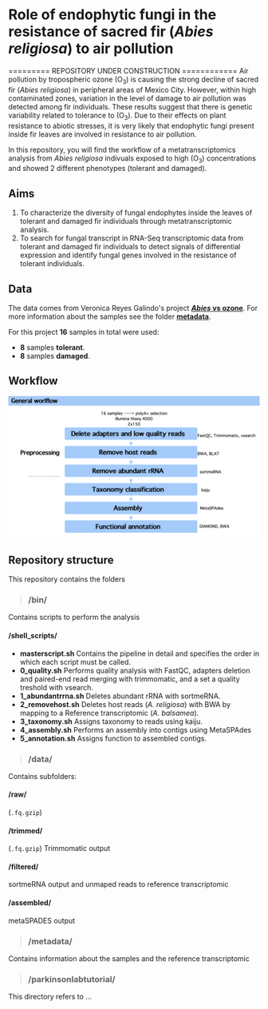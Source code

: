 # **Role of endophytic fungi in the resistance of sacred fir (*Abies religiosa*) to air pollution**

========= REPOSITORY UNDER CONSTRUCTION ============
Air pollution by tropospheric ozone (O<sub>3</sub>) is causing the strong decline of sacred fir (*Abies religiosa*) in peripheral areas of Mexico City. However, within high contaminated zones, variation in the level of damage to air pollution was detected among fir individuals. These results suggest that there is genetic variability related to tolerance to (O<sub>3</sub>). Due to their effects on plant resistance to abiotic stresses, it is very likely that endophytic fungi present inside fir leaves are involved in resistance to air pollution.

In this repository, you will find the workflow of a metatranscriptomics analysis from *Abies religiosa* indivuals exposed to high (O<sub>3</sub>) concentrations and showed 2 different phenotypes (tolerant and damaged). 

## **Aims**

1. To characterize the diversity of fungal endophytes inside the leaves of tolerant and damaged fir individuals through metatranscriptomic analysis.
2. To search for fungal transcript in RNA-Seq transcriptomic data from tolerant and damaged fir individuals to detect signals of differential expression and identify fungal genes involved in the resistance of tolerant individuals.

## **Data**

The data comes from Veronica Reyes Galindo's project [***Abies* vs ozone**](https://github.com/VeroIarrachtai/Abies_vs_ozone). For more information about the samples see the folder [**metadata**](https://github.com/valeriafloral/Abies_fungal_endophytes/tree/master/metadata).

For this project **16** samples in total were used:

* **8** samples **tolerant**.
* **8** samples **damaged**.  


## **Workflow**

![](workflow.png)

## **Repository structure**

This repository contains the folders

>### /bin/

Contains scripts to perform the analysis

#### /shell_scripts/

  * **masterscript.sh**
 Contains the pipeline in detail and specifies the order in which each script must be called.
  * **0_quality.sh**
 Performs quality analysis with FastQC, adapters deletion and paired-end read merging with trimmomatic, and a set a quality treshold with vsearch.
  * **1_abundantrrna.sh**
  Deletes abundant rRNA with sortmeRNA.
  * **2_removehost.sh**
  Deletes host reads (*A. religiosa*) with BWA by mapping to a Reference transcriptomic (*A. balsamea*).
  * **3_taxonomy.sh**
  Assigns taxonomy to reads using kaiju.
  * **4_assembly.sh**
  Performs an assembly into contigs using MetaSPAdes
  * **5_annotation.sh**
  Assigns function to assembled contigs. 
  
 


>### /data/
Contains subfolders:

#### /raw/
(`.fq.gzip`)
#### /trimmed/
(`.fq.gzip`) Trimmomatic output
#### /filtered/
sortmeRNA output and unmaped reads to reference transcriptomic
#### /assembled/
metaSPADES output


>### /metadata/
Contains information about the samples and the reference transcriptomic

>### /parkinsonlabtutorial/
This directory refers to ...
